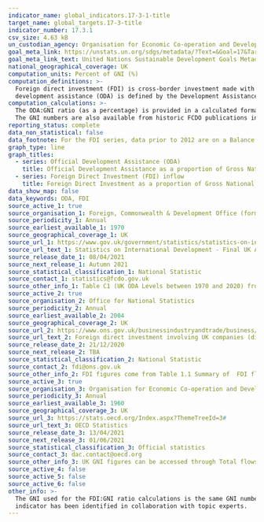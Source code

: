 ```yaml
---
indicator_name: global_indicators.17-3-1-title
target_name: global_targets.17-3-title
indicator_number: 17.3.1
csv_size: 4.63 kB
un_custodian_agency: Organisation for Economic Co-operation and Development (OECD), United Nations Conference on Trade and Development (UNCTAD)
goal_meta_link: https://unstats.un.org/sdgs/metadata/?Text=&Goal=17&Target=17.3
goal_meta_link_text: United Nations Sustainable Development Goals Metadata Target 17.3
national_geographical_coverage: UK
computation_units: Percent of GNI (%)
computation_definitions: >-
  Foreign direct investment (FDI) is cross-border investment made with the objective of establishing a lasting interest in the host economy. The FDI part of this indicator focuses on inflows (inward FDI), which is the direct investments in the UK from non-resident companies. Official
  development assistance (ODA) is defined by the Development Assistance Committee (DAC) as “government aid that promotes and specifically targets the economic development and welfare of developing countries". GNI refers to Gross National Income.
computation_calculations: >-
  The ODA:GNI ratio (as a percentage) is provided in a calculated format from the original publication in Table C1 from Source 1 (with rounding). The FDI:GNI ratio (as a percentage) is calculated using the FDI inflows from Source 2 and the UK GNI figures from Source 3 as (FDI/GNI) x 100.
  The GNI numbers are also available from historic FCDO publications in Table 1 (see Source 1)
reporting_status: complete
data_non_statistical: false
data_footnote: For the FDI series, data prior to 2012 are on a Balance of Payments Manual 5 (BPM5) basis. From 2012 and onwards data are on a Balance of Payments Manual 6 (BPM6) basis.
graph_type: line
graph_titles:
  - series: Official Development Assistance (ODA)
    title: Official Development Assistance as a proportion of Gross National Income (GNI)
  - series: Foreign Direct Investment (FDI) inflow
    title: Foreign Direct Investment as a proportion of Gross National Income (GNI)
data_show_map: false
data_keywords: ODA, FDI
source_active_1: true
source_organisation_1: Foreign, Commonwealth & Development Office (formerly Department for International Development)
source_periodicity_1: Annual
source_earliest_available_1: 1970
source_geographical_coverage_1: UK
source_url_1: https://www.gov.uk/government/statistics/statistics-on-international-development-provisional-uk-aid-spend-2020
source_url_text_1: Statistics on International Development - Final UK Aid Spend 2019
source_release_date_1: 08/04/2021
source_next_release_1: Autumn 2021
source_statistical_classification_1: National Statistic
source_contact_1: statistics@fcdo.gov.uk 
source_other_info_1: Table C1 (UK ODA Levels between 1970 and 2020) from Statistics on International Development Provisional UK Aid Spend 2020 - accompanying tables
source_active_2: true
source_organisation_2: Office for National Statistics
source_periodicity_2: Annual
source_earliest_available_2: 2004
source_geographical_coverage_2: UK
source_url_2: https://www.ons.gov.uk/businessindustryandtrade/business/businessinnovation/datasets/foreigndirectinvestmentinvolvingukcompanies2013inwardtables
source_url_text_2: Foreign direct investment involving UK companies (directional) - inward
source_release_date_2: 21/12/2020
source_next_release_2: TBA
source_statistical_classification_2: National Statistic
source_contact_2: fdi@ons.gov.uk
source_other_info_2: FDI figures come from Table 1.1 Summary of  FDI flows, by component, 2010 to 2019 (Directional)
source_active_3: true
source_organisation_3: Organisation for Economic Co-operation and Development (OECD)
source_periodicity_3: Annual
source_earliest_available_3: 1960
source_geographical_coverage_3: UK
source_url_3: https://stats.oecd.org/Index.aspx?ThemeTreeId=3#
source_url_text_3: OECD Statistics
source_release_date_3: 13/04/2021
source_next_release_3: 01/06/2021
source_statistical_classification_3: Official statistics
source_contact_3: dac.contact@oecd.org
source_other_info_3: UK GNI figures can be accessed through Total flows by donor option [DAC1], customising by United Kingdom, national currency, and desired date span options.
source_active_4: false
source_active_5: false
source_active_6: false
other_info: >-
  The GNI used for the FDI:GNI ratio calculations is the same GNI number (based on current methodology in given year) as the GNI used for the ODA:GNI ratio. The ODA part of this indicator is a duplication of indicator 17.2.1 Data follows the UN specification for this indicator. This
  indicator has been identified in collaboration with topic experts.
---
```

